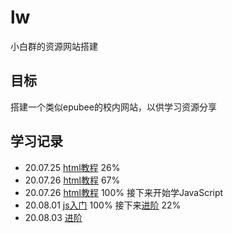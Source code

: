 # lw
小白群的资源网站搭建
## 目标
搭建一个类似epubee的校内网站，以供学习资源分享
## 学习记录
* 20.07.25  [html教程](https://www.imooc.com/learn/9)  26%
* 20.07.26  [html教程](https://www.imooc.com/learn/9)  67%
* 20.07.26  [html教程](https://www.imooc.com/learn/9)  100% 接下来开始学JavaScript
* 20.08.01  [js入门](https://www.imooc.com/learn/36)  100%  接下来[进阶](http://www.imooc.com/learn/10) 22%
* 20.08.03  [进阶](http://www.imooc.com/learn/10) 